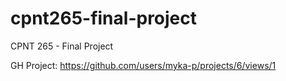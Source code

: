 # cpnt265-final-project
CPNT 265 - Final Project

GH Project: https://github.com/users/myka-p/projects/6/views/1
